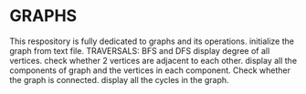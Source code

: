 # GRAPHS
This respository is fully dedicated to graphs and its operations.
initialize the graph from text file.
TRAVERSALS: BFS and DFS
display degree of all vertices.
check whether 2 vertices are adjacent to each other.
display all the components of graph and the vertices in each component.
Check whether the graph is connected.
display all the cycles in the graph.
